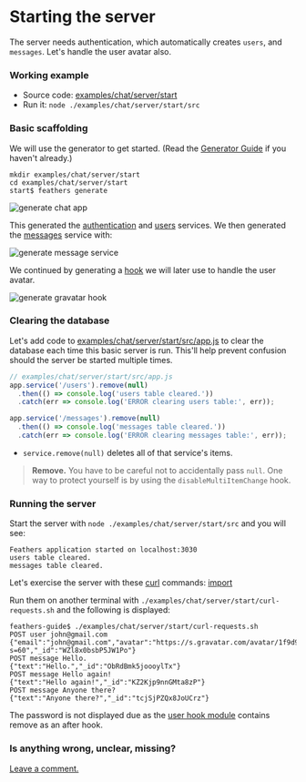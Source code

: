 # Starting the server

The server needs authentication, which automatically creates `users`, and `messages`.
Let's handle the user avatar also.

### Working example

- Source code: [examples/chat/server/start](https://github.com/feathersjs/feathers-guide/tree/master/examples/chat/server/start)
- Run it: `node ./examples/chat/server/start/src`

### Basic scaffolding

We will use the generator to get started. (Read the [Generator Guide](guides/step-by-step/generators/readme.md) if you haven't already.)
```text
mkdir examples/chat/server/start
cd examples/chat/server/start
start$ feathers generate
```
![generate chat app](./assets/generate-chat.jpg)

This generated the
[authentication](https://github.com/feathersjs/feathers-guide/blob/master/examples/chat/server/start/src/services/authentication/index.js)
and
[users](https://github.com/feathersjs/feathers-guide/tree/master/examples/chat/server/start/src/services/user)
services.
We then generated the
[messages](https://github.com/feathersjs/feathers-guide/tree/master/examples/chat/server/start/src/services/message)
service with:

![generate message service](./assets/generate-service-message.jpg)

We continued by generating a
[hook](https://github.com/feathersjs/feathers-guide/blob/master/examples/chat/server/start/src/services/user/hooks/gravatar.js)
we will later use to handle the user avatar.

![generate gravatar hook](./assets/generate-hook-gravatar.jpg)

### Clearing the database

Let's add code to
[examples/chat/server/start/src/app.js](https://github.com/feathersjs/feathers-guide/blob/master/examples/chat/server/start/src/app.js)
to clear the database each time this basic server is run.
This'll help prevent confusion should the server be started multiple times.

```javascript
// examples/chat/server/start/src/app.js
app.service('/users').remove(null)
  .then(() => console.log('users table cleared.'))
  .catch(err => console.log('ERROR clearing users table:', err));

app.service('/messages').remove(null)
  .then(() => console.log('messages table cleared.'))
  .catch(err => console.log('ERROR clearing messages table:', err));
```

- `service.remove(null)` deletes all of that service's items.

> **Remove.** You have to be careful not to accidentally pass `null`.
One way to protect yourself is by using the `disableMultiItemChange` hook.

### Running the server

Start the server with `node ./examples/chat/server/start/src` and you will see:
```text
Feathers application started on localhost:3030
users table cleared.
messages table cleared.
```

Let's exercise the server with these
[curl](http://www.slashroot.in/curl-command-tutorial-linux-example-usage)
commands:
[import](../../../examples/chat/server/start/curl-requests.sh)

Run them on another terminal with `./examples/chat/server/start/curl-requests.sh`
and the following is displayed:

```text
feathers-guide$ ./examples/chat/server/start/curl-requests.sh
POST user john@gmail.com
{"email":"john@gmail.com","avatar":"https://s.gravatar.com/avatar/1f9d9a9efc2f523b2f09629444632b5c?s=60","_id":"WZl8x0bsbP5JW1Po"}
POST message Hello.
{"text":"Hello.","_id":"ObRdBmk5joooylTx"}
POST message Hello again!
{"text":"Hello again!","_id":"KZ2Kjp9nnGMta8zP"}
POST message Anyone there?
{"text":"Anyone there?","_id":"tcjSjPZQx8JoUCrz"}
```

The password is not displayed due as the
[user hook module](https://github.com/feathersjs/feathers-guide/blob/master/examples/chat/server/start/src/services/user/hooks/index.js)
contains remove as an after hook.

### Is anything wrong, unclear, missing?
[Leave a comment.](https://github.com/feathersjs/feathers-guide/issues/new?title=Comment:Chat-Server-Start-server&body=Comment:Chat-Server-Start-server)
